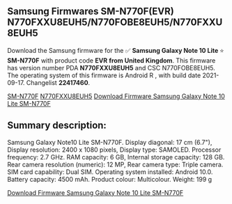 <h2>Samsung Firmwares SM-N770F(EVR) N770FXXU8EUH5/N770FOBE8EUH5/N770FXXU8EUH5</h2>
Download the Samsung firmware for the ✅ <strong>Samsung Galaxy Note 10 Lite </strong> ⭐ <strong>SM-N770F</strong> with product code <strong>EVR</strong> <strong> from United Kingdom</strong>. This firmware has version number PDA <strong>N770FXXU8EUH5</strong> and CSC N770FOBE8EUH5. The operating system of this firmware is Android R , with build date 2021-09-17. Changelist <strong>22417460</strong>.


[SM-N770F](https://samfirm.shop/samsung/model/SM-N770F)
[N770FXXU8EUH5](https://samfirm.shop/samsung/pda/N770FXXU8EUH5)
[Download Firmware Samsung Galaxy Note 10 Lite SM-N770F](https://samfirm.shop/samsung/firmware/458217)
<h2>Summary description:</h2>
<p>Samsung Galaxy Note10 Lite SM-N770F. Display diagonal: 17 cm (6.7"), Display resolution: 2400 x 1080 pixels, Display type: SAMOLED. Processor frequency: 2.7 GHz. RAM capacity: 6 GB, Internal storage capacity: 128 GB. Rear camera resolution (numeric): 12 MP, Rear camera type: Triple camera. SIM card capability: Dual SIM. Operating system installed: Android 10.0. Battery capacity: 4500 mAh. Product colour: Multicolour. Weight: 199 g</p>


[Download Firmware Samsung Galaxy Note 10 Lite SM-N770F](https://samfirm.shop/samsung/firmware/458217)
